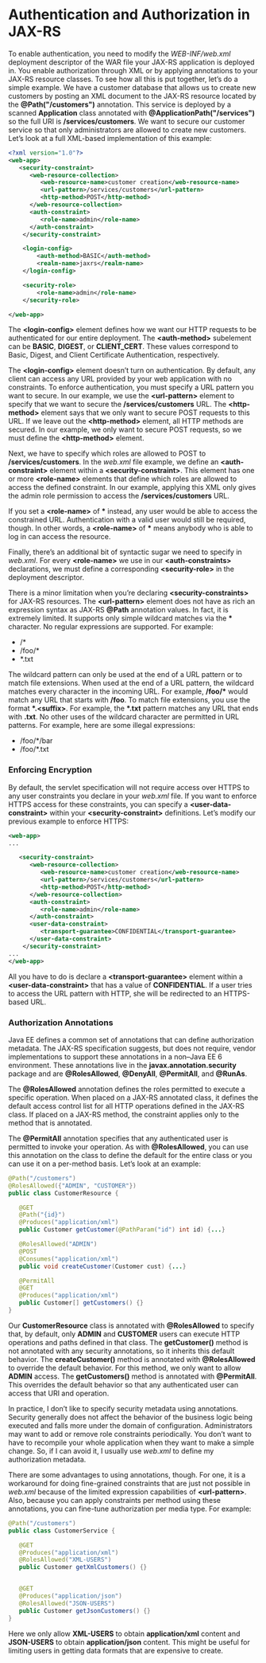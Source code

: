 # Authentication and Authorization in JAX-RS


To enable authentication, you need to modify the *WEB-INF/web.xml* deployment descriptor of the WAR file your JAX-RS application is deployed in. You enable authorization through XML or by applying annotations to your JAX-RS resource classes. To see how all this is put together, let’s do a simple example. We have a customer database that allows us to create new customers by posting an XML document to the JAX-RS resource located by the **@Path("/customers")** annotation. This service is deployed by a scanned **Application** class annotated with **@ApplicationPath("/services")** so the full URI is **/services/customers**. We want to secure our customer service so that only administrators are allowed to create new customers. Let’s look at a full XML-based implementation of this example:



```xml
<?xml version="1.0"?>
<web-app>
   <security-constraint>
      <web-resource-collection>
         <web-resource-name>customer creation</web-resource-name>
         <url-pattern>/services/customers</url-pattern>
         <http-method>POST</http-method>
      </web-resource-collection>
      <auth-constraint>
         <role-name>admin</role-name>
      </auth-constraint>
    </security-constraint>

    <login-config>
        <auth-method>BASIC</auth-method>
        <realm-name>jaxrs</realm-name>
    </login-config>

    <security-role>
        <role-name>admin</role-name>
    </security-role>

</web-app>
```


The **&lt;login-config&gt;** element defines how we want our HTTP requests to be authenticated for our entire deployment. The **&lt;auth-method&gt;** subelement can be **BASIC**, **DIGEST**, or **CLIENT_CERT**. These values correspond to Basic, Digest, and Client Certificate Authentication, respectively.



The **&lt;login-config&gt;** element doesn’t turn on authentication. By default, any client can access any URL provided by your web application with no constraints. To enforce authentication, you must specify a URL pattern you want to secure. In our example, we use the **&lt;url-pattern&gt;** element to specify that we want to secure the **/services/customers** URL. The **&lt;http-method&gt;** element says that we only want to secure POST requests to this URL. If we leave out the **&lt;http-method&gt;** element, all HTTP methods are secured. In our example, we only want to secure POST requests, so we must define the **&lt;http-method&gt;** element.


Next, we have to specify which roles are allowed to POST to **/services/customers**. In the *web.xml* file example, we define an **&lt;auth-constraint&gt;** element within a **&lt;security-constraint&gt;**. This element has one or more **&lt;role-name&gt;** elements that define which roles are allowed to access the defined constraint. In our example, applying this XML only gives the admin role permission to access the **/services/customers** URL.


If you set a **&lt;role-name&gt;** of **\*** instead, any user would be able to access the constrained URL. Authentication with a valid user would still be required, though. In other words, a **&lt;role-name&gt;** of **\*** means anybody who is able to log in can access the resource.


Finally, there’s an additional bit of syntactic sugar we need to specify in *web.xml*. For every **&lt;role-name&gt;** we use in our **&lt;auth-constraints&gt;** declarations, we must define a corresponding **&lt;security-role&gt;** in the deployment descriptor.


There is a minor limitation when you’re declaring **&lt;security-constraints&gt;** for JAX-RS resources. The **&lt;url-pattern&gt;** element does not have as rich an expression syntax as JAX-RS **@Path** annotation values. In fact, it is extremely limited. It supports only simple wildcard matches via the **\*** character. No regular expressions are supported. For example:

* /\*
* /foo/\*
* \*.txt


The wildcard pattern can only be used at the end of a URL pattern or to match file extensions. When used at the end of a URL pattern, the wildcard matches every character in the incoming URL. For example, **/foo/\*** would match any URL that starts with **/foo**. To match file extensions, you use the format **\*.&lt;suffix&gt;**. For example, the **\*.txt** pattern matches any URL that ends with **.txt**. No other uses of the wildcard character are permitted in URL patterns. For example, here are some illegal expressions:

* /foo/\*/bar
* /foo/\*.txt



### Enforcing Encryption


By default, the servlet specification will not require access over HTTPS to any user constraints you declare in your *web.xml* file. If you want to enforce HTTPS access for these constraints, you can specify a **&lt;user-data-constraint&gt;** within your **&lt;security-constraint&gt;** definitions. Let’s modify our previous example to enforce HTTPS:


```xml
<web-app>
...

   <security-constraint>
      <web-resource-collection>
         <web-resource-name>customer creation</web-resource-name>
         <url-pattern>/services/customers</url-pattern>
         <http-method>POST</http-method>
      </web-resource-collection>
      <auth-constraint>
         <role-name>admin</role-name>
      </auth-constraint>
      <user-data-constraint>
         <transport-guarantee>CONFIDENTIAL</transport-guarantee>
      </user-data-constraint>
    </security-constraint>
...
</web-app>
```


All you have to do is declare a **&lt;transport-guarantee&gt;** element within a **&lt;user-data-constraint&gt;** that has a value of **CONFIDENTIAL**. If a user tries to access the URL pattern with HTTP, she will be redirected to an HTTPS-based URL.



### Authorization Annotations


Java EE defines a common set of annotations that can define authorization metadata. The JAX-RS specification suggests, but does not require, vendor implementations to support these annotations in a non–Java EE 6 environment. These annotations live in the **javax.annotation.security** package and are **@RolesAllowed**, **@DenyAll**, **@PermitAll**, and **@RunAs**.


The **@RolesAllowed** annotation defines the roles permitted to execute a specific operation. When placed on a JAX-RS annotated class, it defines the default access control list for all HTTP operations defined in the JAX-RS class. If placed on a JAX-RS method, the constraint applies only to the method that is annotated.


The **@PermitAll** annotation specifies that any authenticated user is permitted to invoke your operation. As with **@RolesAllowed**, you can use this annotation on the class to define the default for the entire class or you can use it on a per-method basis. Let’s look at an example:


```Java
@Path("/customers")
@RolesAllowed({"ADMIN", "CUSTOMER"})
public class CustomerResource {

   @GET
   @Path("{id}")
   @Produces("application/xml")
   public Customer getCustomer(@PathParam("id") int id) {...}

   @RolesAllowed("ADMIN")
   @POST
   @Consumes("application/xml")
   public void createCustomer(Customer cust) {...}

   @PermitAll
   @GET
   @Produces("application/xml")
   public Customer[] getCustomers() {}
}
```


Our **CustomerResource** class is annotated with **@RolesAllowed** to specify that, by default, only **ADMIN** and **CUSTOMER** users can execute HTTP operations and paths defined in that class. The **getCustomer()** method is not annotated with any security annotations, so it inherits this default behavior. The **createCustomer()** method is annotated with **@RolesAllowed** to override the default behavior. For this method, we only want to allow **ADMIN** access. The **getCustomers()** method is annotated with **@PermitAll**. This overrides the default behavior so that any authenticated user can access that URI and operation.


In practice, I don’t like to specify security metadata using annotations. Security generally does not affect the behavior of the business logic being executed and falls more under the domain of configuration. Administrators may want to add or remove role constraints periodically. You don’t want to have to recompile your whole application when they want to make a simple change. So, if I can avoid it, I usually use *web.xml* to define my authorization metadata.



There are some advantages to using annotations, though. For one, it is a workaround for doing fine-grained constraints that are just not possible in *web.xml* because of the limited expression capabilities of **&lt;url-pattern&gt;**. Also, because you can apply constraints per method using these annotations, you can fine-tune authorization per media type. For example:


```Java
@Path("/customers")
public class CustomerService {

   @GET
   @Produces("application/xml")
   @RolesAllowed("XML-USERS")
   public Customer getXmlCustomers() {}


   @GET
   @Produces("application/json")
   @RolesAllowed("JSON-USERS")
   public Customer getJsonCustomers() {}
}
```


Here we only allow **XML-USERS** to obtain **application/xml** content and **JSON-USERS** to obtain **application/json** content. This might be useful for limiting users in getting data formats that are expensive to create.
